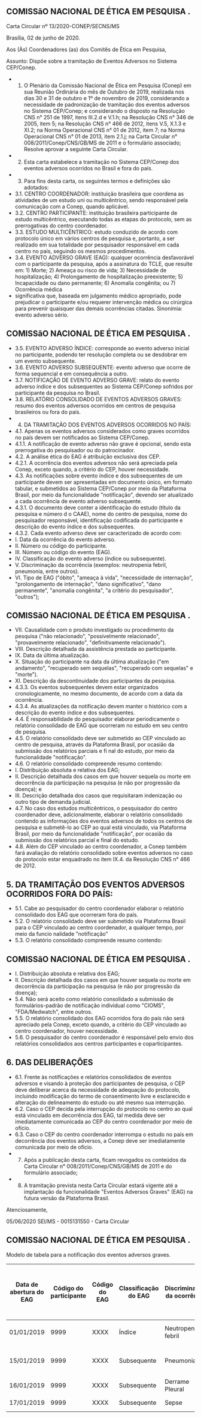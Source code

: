 <!-- image -->

## COMISSãO NACIONAL DE ÉTICA EM PESQUISA .

<!-- image -->

Carta Circular nº 13/2020-CONEP/SECNS/MS

Brasília, 02 de junho de 2020.

Aos (Às) Coordenadores (as) dos Comitês de Ética em Pesquisa,

Assunto: Dispõe sobre a tramitação de Eventos Adversos no Sistema CEP/Conep.

- 1. O  Plenário  da  Comissão  Nacional  de  Ética  em  Pesquisa  (Conep)  em  sua  Reunião Ordinária do mês de Outubro de 2019, realizada nos dias 30 e 31 de outubro e 1º de novembro de 2019, considerando a necessidade de padronização de tramitação dos eventos adversos no Sistema CEP/Conep; e considerando o disposto na Resolução CNS n° 251 de 1997, itens III.2.d e V.1.h; na Resolução CNS n° 346 de 2005, item 5; na Resolução CNS n° 466 de 2012, itens V.5, X.1.3 e XI.2; na Norma Operacional CNS n° 01 de 2012, item 7; na Norma Operacional CNS n° 01 de 2013, item 2.1.j; na Carta Circular n° 008/2011/Conep/CNS/GB/MS de 2011 e o formulário associado; Resolve aprovar a seguinte Carta Circular.
- 2. Esta  carta  estabelece  a  tramitação  no  Sistema  CEP/Conep  dos  eventos  adversos ocorridos no Brasil e fora do país.
- 3. Para fins desta carta, os seguintes termos e definições são adotados:
- 3.1. CENTRO  COORDENADOR: instituição  brasileira  que  coordena  as  atividades  de  um estudo  uni  ou  multicêntrico,  sendo  responsável  pela  comunicação  com  a  Conep,  quando aplicável.
- 3.2. CENTRO  PARTICIPANTE: instituição  brasileira  participante  de  estudo  multicêntrico, executando todas as etapas do protocolo, sem as prerrogativas do centro coordenador.
- 3.3. ESTUDO MULTICÊNTRICO: estudo conduzido de acordo com protocolo único em vários centros de pesquisa e, portanto, a ser realizado em sua totalidade por pesquisador responsável em cada centro no país, seguindo os mesmos procedimentos.
- 3.4. EVENTO ADVERSO GRAVE (EAG): qualquer ocorrência desfavorável com o participante da pesquisa, após a assinatura do TCLE, que resulte em: 1) Morte; 2) Ameaça ou risco de vida; 3) Necessidade  de  hospitalização;  4)  Prolongamento  de  hospitalização  preexistente;  5) Incapacidade ou dano permanente; 6) Anomalia congênita; ou 7) Ocorrência médica
- significativa que, baseada em julgamento médico apropriado, pode prejudicar o participante e/ou requerer intervenção  médica  ou  cirúrgica  para  prevenir  quaisquer  das  demais  ocorrências  citadas. Sinonímia: evento adverso sério.

<!-- image -->

<!-- image -->

<!-- image -->

<!-- image -->

## COMISSãO NACIONAL DE ÉTICA EM PESQUISA .

- 3.5. EVENTO ADVERSO ÍNDICE: corresponde ao evento adverso inicial no participante, podendo ter resolução completa ou se desdobrar em um evento subsequente.
- 3.6. EVENTO ADVERSO SUBSEQUENTE: evento adverso que ocorre de forma sequencial e em consequência a outro.
- 3.7. NOTIFICAÇÃO DE EVENTO ADVERSO GRAVE: relato do evento adverso índice e dos subsequentes ao Sistema CEP/Conep sofridos por participante da pesquisa no Brasil.
- 3.8. RELATÓRIO  CONSOLIDADO  DE  EVENTOS  ADVERSOS  GRAVES: resumo  dos  eventos adversos ocorridos em centros de pesquisa brasileiros ou fora do país.
- 4. DA TRAMITAÇÃO DOS EVENTOS ADVERSOS OCORRIDOS NO PAÍS:
- 4.1. Apenas os eventos adversos considerados como graves ocorridos no país devem ser notificados ao Sistema CEP/Conep.
- 4.1.1. A notificação de  evento  adverso  não  grave  é  opcional,  sendo  esta  prerrogativa  do pesquisador ou do patrocinador.
- 4.2. A análise ética do EAG é atribuição exclusiva dos CEP.
- 4.2.1. A ocorrência dos eventos adversos não será apreciada pela Conep, exceto quando, a critério do CEP, houver necessidade.
- 4.3. As notificações sobre evento índice e dos subsequentes de um participante devem ser apresentadas em documento único, em formato tabular, e submetidos ao Sistema CEP/Conep por meio da Plataforma Brasil, por meio da funcionalidade "notificação", devendo ser atualizado a cada ocorrência de evento adverso subsequente.
- 4.3.1. O documento deve conter a identificação do estudo (título da pesquisa e número d o CAAE), nome do centro de pesquisa, nome do pesquisador responsável, identificação codificada do participante e descrição do evento índice e dos subsequentes.
- 4.3.2. Cada evento adverso deve ser caracterizado de acordo com:
- I. Data da ocorrência do evento adverso.
- II. Número ou código do participante.
- III. Número ou código do evento (EAG).
- IV. Classificação do evento adverso (índice ou subsequente).
- V. Discriminação  da  ocorrência  (exemplos:  neutropenia  febril,  pneumonia,  entre outros).
- VI. Tipo de EAG ("óbito", "ameaça à vida", "necessidade de internação", "prolongamento de internação", "dano significativo", "dano permanente", "anomalia congênita", "a critério do pesquisador", "outros");

<!-- image -->

<!-- image -->

<!-- image -->

<!-- image -->

## COMISSãO NACIONAL DE ÉTICA EM PESQUISA .

- VII. Causalidade  com  o  produto  investigado  ou  procedimento  da  pesquisa  ("não relacionado", "possivelmente relacionado", "provavelmente relacionado", "definitivamente relacionado").
- VIII. Descrição detalhada da assistência prestada ao participante.
- IX. Data da última atualização.
- X. Situação  do  participante  na data  da  última  atualização  ("em  andamento", "recuperado sem sequelas", "recuperado com sequelas" e "morte").
- XI. Descrição da descontinuidade dos participantes da pesquisa.
- 4.3.3. Os  eventos  subsequentes  devem  estar  organizados  cronologicamente,  no  mesmo documento, de acordo com a data da ocorrência.
- 4.3.4. As atualizações da notificação devem manter o histórico com a descrição do evento índice e dos subsequentes.
- 4.4. É responsabilidade do pesquisador elaborar periodicamente o relatório consolidado de EAG que ocorreram no estudo em seu centro de pesquisa.
- 4.5. O relatório consolidado deve ser submetido ao CEP vinculado ao centro de pesquisa, através da Plataforma Brasil, por ocasião da submissão dos relatórios parciais e fi nal do estudo, por meio da funcionalidade "notificação".
- 4.6. O relatório consolidado compreende resumo contendo:
- I. Distribuição absoluta e relativa dos EAG;
- II. Descrição detalhada dos casos em que houver sequela ou morte em decorrência da participação na pesquisa (e não por progressão da doença); e
- III. Descrição  detalhada  dos  casos  que  requisitaram  indenização  ou  outro  tipo  de demanda judicial.
- 4.7. No  caso  dos  estudos  multicêntricos,  o  pesquisador  do  centro  coordenador  deve, adicionalmente,  elaborar  o  relatório  consolidado  contendo  as  informações  dos  eventos adversos  de  todos  os  centros  de  pesquisa  e  submetê-lo  ao  CEP  ao  qual  está  vinculado,  via Plataforma  Brasil,  por  meio  da  funcionalidade  "notificação",  por  ocasião  da  submissão  dos relatórios parcial e final do estudo.
- 4.8. Além  do  CEP  vinculado  ao  centro  coordenador,  a  Conep  também  fará  avaliação  do relatório consolidado sobre eventos adversos no caso do protocolo estar enquadrado no item IX.4. da Resolução CNS n° 466 de 2012.

## 5. DA TRAMITAÇÃO DOS EVENTOS ADVERSOS OCORRIDOS FORA DO PAÍS:

- 5.1. Cabe ao pesquisador do centro coordenador elaborar o relatório consolidado dos EAG que ocorreram fora do país.
- 5.2. O relatório consolidado deve ser submetido via Plataforma Brasil para o CEP  vinculado ao centro coordenador, a qualquer tempo, por meio da funcio nalidade "notificação"
- 5.3. O relatório consolidado compreende resumo contendo:

<!-- image -->

<!-- image -->

<!-- image -->

## COMISSãO NACIONAL DE ÉTICA EM PESQUISA .

- I. Distribuição absoluta e relativa dos EAG;
- II. Descrição detalhada dos casos em que houver sequela ou morte em decorrência da participação na pesquisa (e não por progressão da doença);
- 5.4. Não  será  aceito  como  relatório  consolidado  a  submissão  de  formulários-padrão  de notificação individual como "CIOMS", "FDA/Medwatch", entre outros.
- 5.5. O relatório consolidado dos EAG ocorridos fora do país não será apreciado pela Conep, exceto quando, a critério do CEP vinculado ao centro coordenador, houver necessidade.
- 5.6. O  pesquisador  do  centro  coordenador  é  responsável  pelo  envio  dos  relatórios consolidados aos centros participantes e coparticipantes.

## 6. DAS DELIBERAÇÕES

- 6.1. Frente  às  notificações  e  relatórios  consolidados  de  eventos  adversos  e  visando  à proteção  dos  participantes  de  pesquisa,  o  CEP  deve  deliberar  acerca  da  necessidade  de adequação do protocolo, incluindo modificação do termo de consentimento livre e esclarecido e alteração do delineamento do estudo ou até mesmo sua interrupção.
- 6.2. Caso o CEP decida pela interrupção do protocolo no centro ao qual está vinculado em decorrência  dos  EAG,  tal  medida  deve  ser  imediatamente  comunicada  ao  CEP  do  centro coordenador por meio de ofício.
- 6.3. Caso o CEP do centro coordenador interrompa o estudo no país em decorrência dos eventos adversos, a Conep deve ser imediatamente comunicada por meio de ofício.
- 7. Após a publicação desta carta, ficam revogados os conteúdos da Carta Circular n° 008/2011/Conep/CNS/GB/MS de 2011 e do formulário associado;
- 8. A  tramitação  prevista  nesta  Carta  Circular  estará  vigente  até  a  implantação  da funcionalidade "Eventos Adversos Graves" (EAG) na futura versão da Plataforma  Brasil.

Atenciosamente,

<!-- image -->

05/06/2020 SEI/MS - 0015131550 - Carta Circular

<!-- image -->

<!-- image -->

<!-- image -->

## COMISSãO NACIONAL DE ÉTICA EM PESQUISA .

<!-- image -->

Modelo de tabela para a notificação dos eventos adversos graves.

| Data de abertura do EAG   |   Código do participante | Código do EAG   | Classificação do EAG   | Discriminação da ocorrência   | Tipo do EAG               | Causalidade com o produto investigado ou procedimento da pesquisa   | Assistência prestada ao participante          | Data da última atualização   | Situação do participante na data da última atualização   |
|---------------------------|--------------------------|-----------------|------------------------|-------------------------------|---------------------------|---------------------------------------------------------------------|-----------------------------------------------|------------------------------|----------------------------------------------------------|
| 01/01/2019                |                     9999 | XXXX            | Índice                 | Neutropenia febril            | necessidade de internação | provavelmente relacionado                                           | Internação e uso de antibióticos              | 17/01/2019                   | morte                                                    |
| 15/01/2019                |                     9999 | XXXX            | Subsequente            | Pneumonia                     | ameaça à vida             | provavelmente relacionado                                           | Internação e uso de antibióticos intravenosos | 17/01/2019                   | morte                                                    |
| 16/01/2019                |                     9999 | XXXX            | Subsequente            | Derrame Pleural               | ameaça à vida             | provavelmente relacionado                                           | Drenagem cirúrgica                            | 17/01/2019                   | morte                                                    |
| 17/01/2019                |                     9999 | XXXX            | Subsequente            | Sepse                         | óbito                     | provavelmente relacionado                                           | Internação na UTI                             | 17/01/2019                   | morte                                                    |

<!-- image -->

<!-- image -->

<!-- image -->